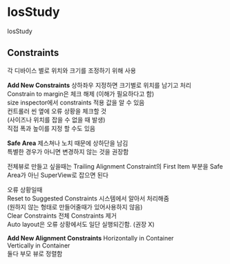 # IosStudy
IosStudy

## Constraints
각 디바이스 별로 위치와 크기를 조정하기 위해 사용 

**Add New Constraints** 
상하좌우 지정하면 크기별로 위치를 남기고 처리        
Constrain to margin은 체크 해제 (이해가 필요하다고 함)          
size inspector에서 constraints 적용 값을 알 수 있음        
컨트롤러 씬 옆에 오류 상황을 체크할 것         
(사이즈나 위치를 잡을 수 없을 때 발생)         
직접 폭과 높이를 지정 할 수도 있음        

**Safe Area**
제스쳐나 노치 때문에 상하단을 남김        
특별한 경우가 아니면 변경하지 않는 것을 권장함        

전체뷰로 만들고 싶을때는 Trailing Alignment Constraint의 First Item 부분을 Safe Area가 아닌 SuperView로 잡으면 된다        

오류 상황일때        
Reset to Suggested Constraints 시스템에서 알아서 처리해줌        
(원하지 않는 형태로 만들어줄때가 있어사용하지 않음)        
Clear Constraints 전체 Constraints 제거        
Auto layout은 오류 상황에서도 일단 실행되긴함. (권장 X)        

**Add New Alignment Constraints**
Horizontally in Container        
Vertically in Container         
둘다 부모 뷰로 정렬함        

